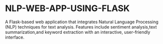 # NLP-WEB-APP-USING-FLASK
A Flask-based web application that integrates Natural Language Processing (NLP) techniques for text analysis. Features include sentiment analysis,text summarization,and keyword extraction with an interactive, user-friendly interface.
